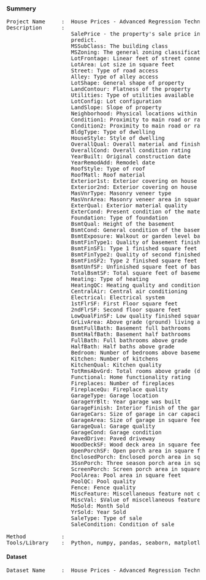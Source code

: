 ### Summery
<pre>
Project Name     :  House Prices - Advanced Regression Techniques.
Description      : 
                    SalePrice - the property's sale price in dollars. This is the target variable that you're trying to 
                    predict.
                    MSSubClass: The building class
                    MSZoning: The general zoning classification
                    LotFrontage: Linear feet of street connected to property
                    LotArea: Lot size in square feet
                    Street: Type of road access
                    Alley: Type of alley access
                    LotShape: General shape of property
                    LandContour: Flatness of the property
                    Utilities: Type of utilities available
                    LotConfig: Lot configuration
                    LandSlope: Slope of property
                    Neighborhood: Physical locations within Ames city limits
                    Condition1: Proximity to main road or railroad
                    Condition2: Proximity to main road or railroad (if a second is present)
                    BldgType: Type of dwelling
                    HouseStyle: Style of dwelling
                    OverallQual: Overall material and finish quality
                    OverallCond: Overall condition rating
                    YearBuilt: Original construction date
                    YearRemodAdd: Remodel date
                    RoofStyle: Type of roof
                    RoofMatl: Roof material
                    Exterior1st: Exterior covering on house
                    Exterior2nd: Exterior covering on house (if more than one material)
                    MasVnrType: Masonry veneer type
                    MasVnrArea: Masonry veneer area in square feet
                    ExterQual: Exterior material quality
                    ExterCond: Present condition of the material on the exterior
                    Foundation: Type of foundation
                    BsmtQual: Height of the basement
                    BsmtCond: General condition of the basement
                    BsmtExposure: Walkout or garden level basement walls
                    BsmtFinType1: Quality of basement finished area
                    BsmtFinSF1: Type 1 finished square feet
                    BsmtFinType2: Quality of second finished area (if present)
                    BsmtFinSF2: Type 2 finished square feet
                    BsmtUnfSF: Unfinished square feet of basement area
                    TotalBsmtSF: Total square feet of basement area
                    Heating: Type of heating
                    HeatingQC: Heating quality and condition
                    CentralAir: Central air conditioning
                    Electrical: Electrical system
                    1stFlrSF: First Floor square feet
                    2ndFlrSF: Second floor square feet
                    LowQualFinSF: Low quality finished square feet (all floors)
                    GrLivArea: Above grade (ground) living area square feet
                    BsmtFullBath: Basement full bathrooms
                    BsmtHalfBath: Basement half bathrooms
                    FullBath: Full bathrooms above grade
                    HalfBath: Half baths above grade
                    Bedroom: Number of bedrooms above basement level
                    Kitchen: Number of kitchens
                    KitchenQual: Kitchen quality
                    TotRmsAbvGrd: Total rooms above grade (does not include bathrooms)
                    Functional: Home functionality rating
                    Fireplaces: Number of fireplaces
                    FireplaceQu: Fireplace quality
                    GarageType: Garage location
                    GarageYrBlt: Year garage was built
                    GarageFinish: Interior finish of the garage
                    GarageCars: Size of garage in car capacity
                    GarageArea: Size of garage in square feet
                    GarageQual: Garage quality
                    GarageCond: Garage condition
                    PavedDrive: Paved driveway
                    WoodDeckSF: Wood deck area in square feet
                    OpenPorchSF: Open porch area in square feet
                    EnclosedPorch: Enclosed porch area in square feet
                    3SsnPorch: Three season porch area in square feet
                    ScreenPorch: Screen porch area in square feet
                    PoolArea: Pool area in square feet
                    PoolQC: Pool quality
                    Fence: Fence quality
                    MiscFeature: Miscellaneous feature not covered in other categories
                    MiscVal: $Value of miscellaneous feature
                    MoSold: Month Sold
                    YrSold: Year Sold
                    SaleType: Type of sale
                    SaleCondition: Condition of sale

Method           : 
Tools/Library    :  Python, numpy, pandas, seaborn, matplotlib
</pre>

#### Dataset
<pre>
Dataset Name     :  House Prices - Advanced Regression Techniques
</pre>